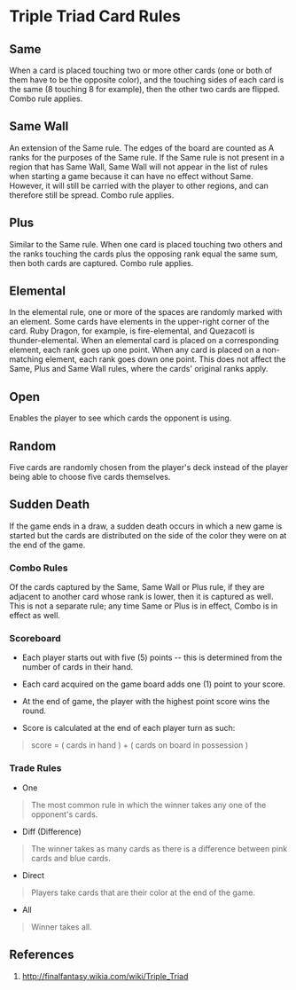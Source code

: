 # Triple Triad Card Rules

## Same

When a card is placed touching two or more other cards (one or both of them have to be the opposite color), and the touching sides of each card is the same (8 touching 8 for example), then the other two cards are flipped. Combo rule applies.

## Same Wall

An extension of the Same rule. The edges of the board are counted as A ranks for the purposes of the Same rule. If the Same rule is not present in a region that has Same Wall, Same Wall will not appear in the list of rules when starting a game because it can have no effect without Same. However, it will still be carried with the player to other regions, and can therefore still be spread. Combo rule applies.

## Plus

Similar to the Same rule. When one card is placed touching two others and the ranks touching the cards plus the opposing rank equal the same sum, then both cards are captured. Combo rule applies.

## Elemental

In the elemental rule, one or more of the spaces are randomly marked with an element. Some cards have elements in the upper-right corner of the card. Ruby Dragon, for example, is fire-elemental, and Quezacotl is thunder-elemental. When an elemental card is placed on a corresponding element, each rank goes up one point. When any card is placed on a non-matching element, each rank goes down one point. This does not affect the Same, Plus and Same Wall rules, where the cards' original ranks apply.

## Open

Enables the player to see which cards the opponent is using.

## Random

Five cards are randomly chosen from the player's deck instead of the player being able to choose five cards themselves.

## Sudden Death

If the game ends in a draw, a sudden death occurs in which a new game is started but the cards are distributed on the side of the color they were on at the end of the game.

### Combo Rules

Of the cards captured by the Same, Same Wall or Plus rule, if they are adjacent to another card whose rank is lower, then it is captured as well. This is not a separate rule; any time Same or Plus is in effect, Combo is in effect as well.

### Scoreboard

* Each player starts out with five (5) points -- this is determined from the number of cards in their hand.

* Each card acquired on the game board adds one (1) point to your score.

* At the end of game, the player with the highest point score wins the round.

* Score is calculated at the end of each player turn as such:
> score = ( cards in hand ) + ( cards on board in possession )

### Trade Rules

- One
> The most common rule in which the winner takes any one of the opponent's cards.

- Diff (Difference)
> The winner takes as many cards as there is a difference between pink cards and blue cards.

- Direct
> Players take cards that are their color at the end of the game.

- All
> Winner takes all.

## References

1. http://finalfantasy.wikia.com/wiki/Triple_Triad
